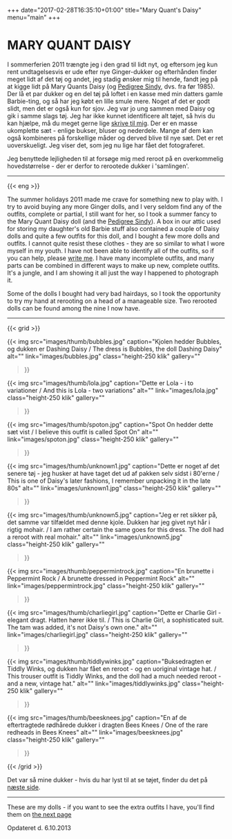 +++
date="2017-02-28T16:35:10+01:00"
title="Mary Quant's Daisy"
menu="main"
+++

# MARY QUANT DAISY


I sommerferien 2011 trængte jeg i den grad til lidt nyt, og eftersom jeg
kun rent undtagelsesvis er ude efter nye Ginger-dukker og efterhånden
finder meget lidt af det tøj og andet, jeg stadig ønsker mig til hende,
fandt jeg på at kigge lidt på Mary Quants Daisy (og [Pedigree Sindy](sindy), dvs. fra før 1985). Der lå et par dukker og en del
tøj på loftet i en kasse med min datters gamle Barbie-ting, og så har
jeg købt en lille smule mere. Noget af det er godt slidt, men det er
også kun for sjov. Jeg var jo ung sammen med Daisy og gik i samme slags
tøj. Jeg har ikke kunnet identificere alt tøjet, så hvis du kan hjælpe,
må du meget gerne lige [skrive til mig](mailto:webmaster@gingerdolls.dk?subject:Til%20Webmasteren%20på%20Gingerdolls.dk).
Der er en masse ukomplette sæt - enlige bukser, bluser og nederdele.
Mange af dem kan også kombineres på forskellige måder og derved blive
til nye sæt. Det er ret uoverskueligt. Jeg viser det, som jeg nu lige
har fået det fotograferet.

Jeg benyttede lejligheden til at forsøge mig med reroot på en
overkommelig hovedstørrelse - der er derfor to rerootede dukker i
'samlingen'.

---

{{< eng >}}

The summer holidays 2011 made me crave for something new to play with. I
try to avoid buying any more Ginger dolls, and I very seldom find any of
the outfits, complete or partial, I still want for her, so I took a
summer fancy to the Mary Quant Daisy doll (and the [Pedigree Sindy](sindy)). A box in our attic used for storing my daughter's
old Barbie stuff also contained a couple of Daisy dolls and quite a few
outfits for this doll, and I bought a few more dolls and outfits. I
cannot quite resist these clothes - they are so similar to what I wore
myself in my youth. I have not been able to identify all of the outfits,
so if you can help, please [write me](mailto:webmaster@gingerdolls.dk?subject:Til%20Webmasteren%20på%20Gingerdolls.dk).
I have many incomplete outfits, and many parts can be combined in
different ways to make up new, complete outfits. It's a jungle, and I am
showing it all just the way I happened to photograph it.

Some of the dolls I bought had very bad hairdays, so I took the
opportunity to try my hand at rerooting on a head of a manageable size.
Two rerooted dolls can be found among the nine I now have.

---

{{< grid >}}

{{< img src="images/thumb/bubbles.jpg" 
    caption="Kjolen hedder Bubbles, og dukken er Dashing Daisy / The dress is Bubbles, the doll Dashing Daisy" 
    alt="" 
    link="images/bubbles.jpg" 
    class="height-250 klik" 
    gallery=""
>}}

{{< img src="images/thumb/lola.jpg" 
    caption="Dette er Lola - i to variationer / And this is Lola - two variations" 
    alt="" 
    link="images/lola.jpg" 
    class="height-250 klik" 
    gallery=""
>}}

{{< img src="images/thumb/spoton.jpg" 
    caption="Spot On hedder dette sæt vist / I believe this outfit is called Spot On" 
    alt="" 
    link="images/spoton.jpg" 
    class="height-250 klik" 
    gallery=""
>}}

{{< img src="images/thumb/unknown1.jpg" 
    caption="Dette er noget af det senere tøj - jeg husker at have taget det ud af pakken selv sidst i 80'erne / This is one of Daisy's later fashions, I remember unpacking it in the late 80s" 
    alt="" 
    link="images/unknown1.jpg" 
    class="height-250 klik" 
    gallery=""
>}}

{{< img src="images/thumb/unknown5.jpg" 
    caption="Jeg er ret sikker på, det samme var tilfældet med denne kjole. Dukken har jeg givet nyt hår i rigtig mohair. / I am rather certain the same goes for this dress. The doll had a reroot with real mohair." 
    alt="" 
    link="images/unknown5.jpg" 
    class="height-250 klik" 
    gallery=""
>}}

{{< img src="images/thumb/peppermintrock.jpg" 
    caption="En brunette i Peppermint Rock / A brunette dressed in Peppermint Rock" 
    alt="" 
    link="images/peppermintrock.jpg" 
    class="height-250 klik" 
    gallery=""
>}}

{{< img src="images/thumb/charliegirl.jpg" 
    caption="Dette er Charlie Girl - elegant dragt. Hatten hører ikke til. / This is Charlie Girl, a sophisticated suit. The tam was added, it's not Daisy's own one." 
    alt="" 
    link="images/charliegirl.jpg" 
    class="height-250 klik" 
    gallery=""
>}}

{{< img src="images/thumb/tiddlywinks.jpg" 
    caption="Buksedragten er Tiddly Winks, og dukken har fået en reroot - og en uoriginal vintage hat. / This trouser outfit is Tiddly Winks, and the doll had a much needed reroot - and a new, vintage hat." 
    alt="" 
    link="images/tiddlywinks.jpg" 
    class="height-250 klik" 
    gallery=""
>}}

{{< img src="images/thumb/beesknees.jpg" 
    caption="En af de eftertragtede rødhårede dukker i dragten Bees Knees /     One of the rare redheads in Bees Knees" 
    alt="" 
    link="images/beesknees.jpg" 
    class="height-250 klik" 
    gallery=""
>}}

{{< /grid >}}

Det var så mine dukker - hvis du har lyst til at se tøjet, finder du det
på [næste side](daisy_outfits).

------------------------------------------------------------------------

These are my dolls - if you want to see the extra outfits I have, you'll
find them on [the next page](daisy_outfits)

Opdateret d. 6.10.2013
